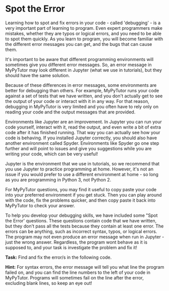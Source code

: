 # Spot the Error

Learning how to spot and fix errors in your code - called 'debugging' - is a very important part of learning to program. Even expert programmers make mistakes, whether they are typos or logical errors, and you need to be able to spot them quickly. As you learn to program, you will become familiar with the different error messages you can get, and the bugs that can cause them. 

It's important to be aware that different programming environments will sometimes give you different error messages. So, an error message in MyPyTutor may look different in Jupyter (what we use in tutorials), but they should have the same solution.

Because of these differences in error messages, some environments are better for debugging than others. For example, MyPyTutor runs your code against a set of tests that we have written, and you don't actually get to see the output of your code or interact with it in any way. For that reason, debugging in MyPyTutor is very limited and you often have to rely only on reading your code and the output messages that are provided.

Environments like Jupyter are an improvement. In Jupyter you can run your code yourself, interact with it, read the output, and even write a bit of extra code after it has finished running. That way you can actually see how your code is behaving. If you installed Jupyter correctly, you should also have another environment called Spyder. Environments like Spyder go one step further and will point to issues and give you suggestions while you are writing your code, which can be very useful!

Jupyter is the environment that we use in tutorials, so we recommend that you use Jupyter to practice programming at home. However, it's not an issue if you would prefer to use a different environment at home - so long as you are programming in Python 3, not Python 2.

For MyPyTutor questions, you may find it useful to copy paste your code into your preferred environment if you get stuck. Then you can play around with the code, fix the problems quicker, and then copy paste it back into MyPyTutor to check your answer. 

To help you develop your debugging skills, we have included some "Spot the Error' questions. These questions contain code that we have written, but they don't pass all the tests because they contain at least one error. The errors can be anything, such as incorrect syntax, typos, or logical errors. The program may not even produce an error message when run in Jupyter - just the wrong answer. Regardless, the program wont behave as it is supposed to, and your task is investigate the problem and fix it!

**Task:** Find and fix the error/s in the following code.

**Hint:** For syntax errors, the error message will tell you what line the program failed on, and you can find the line numbers to the left of your code in MyPyTutor. Programs will sometimes fail on the line after the error, excluding blank lines, so keep an eye out!
